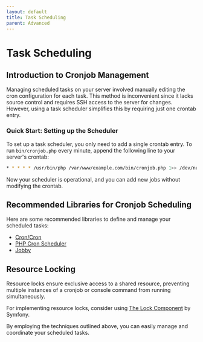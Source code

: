 ```yaml
---
layout: default
title: Task Scheduling
parent: Advanced
---
```


# Task Scheduling

## Introduction to Cronjob Management

Managing scheduled tasks on your server 
involved manually editing the cron configuration for each 
task. This method is inconvenient since it lacks 
source control and requires SSH access to the 
server for changes. However, using a task scheduler 
simplifies this by requiring just one crontab entry.

### Quick Start: Setting up the Scheduler

To set up a task scheduler, you only need to add a single crontab entry. 
To run `bin/cronjob.php` every minute, append the following 
line to your server's crontab:

```bash
* * * * * /usr/bin/php /var/www/example.com/bin/cronjob.php 1>> /dev/null 2>&1
```

Now your scheduler is operational, and you can add new jobs 
without modifying the crontab.

## Recommended Libraries for Cronjob Scheduling

Here are some recommended libraries to define and manage your scheduled tasks:

* [Cron/Cron](https://github.com/Cron/Cron)
* [PHP Cron Scheduler](https://github.com/peppeocchi/php-cron-scheduler)
* [Jobby](https://github.com/jobbyphp/jobby)

## Resource Locking

Resource locks ensure exclusive access to a shared resource, 
preventing multiple instances of a cronjob or console command 
from running simultaneously.

For implementing resource locks, 
consider using [The Lock Component](https://symfony.com/doc/current/components/lock.html)
by Symfony.

By employing the techniques outlined above, 
you can easily manage and coordinate your scheduled tasks.
